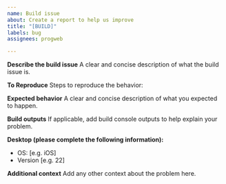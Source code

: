 ```yaml
---
name: Build issue
about: Create a report to help us improve
title: "[BUILD]"
labels: bug
assignees: progweb

---
```


**Describe the build issue**
A clear and concise description of what the build issue is.

**To Reproduce**
Steps to reproduce the behavior:

**Expected behavior**
A clear and concise description of what you expected to happen.

**Build outputs**
If applicable, add build console outputs to help explain your problem.

**Desktop (please complete the following information):**
 - OS: [e.g. iOS]
 - Version [e.g. 22]

**Additional context**
Add any other context about the problem here.
